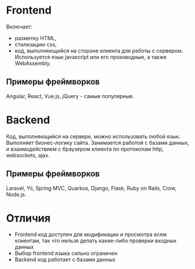 # Frontend
Включает: 
* разметку HTML, 
* стилизацию css, 
* код, выполняющийся на стороне клиента для работы с сервером. Используется язык javascript или его производные, а также WebAssembly.
## Примеры фреймворков
Angular, React, Vue.js, jQuery - самые популярные.

# Backend
Код, выполняющийся на сервере, можно использовать любой язык.
Выполняет бизнес-логику сайта.
Занимается работой с базами данных, и взаимодействием с браузером клиента
по протоколам http, websockets, ajax.
## Примеры фреймворков
Laravel, Yii, Spring MVC, Quarkus, Django, Flask, Ruby on Rails, Crow, Node.js.

# Отличия
* Frontend код доступен для модификации и просмотра всем клиентам, так что нельзя делать какие-либо проверки входных данных
* Выбор frontend языка сильно ограничен
* Backend код работает с базами данных
